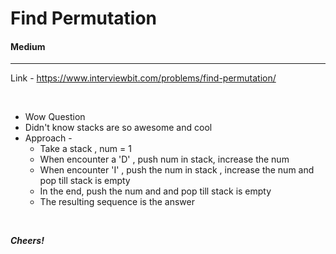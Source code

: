 # Find Permutation

#### Medium

<hr>


Link - https://www.interviewbit.com/problems/find-permutation/

<br>


* Wow Question
* Didn't know stacks are so awesome and cool
* Approach - 
  * Take a stack , num = 1
  * When encounter a 'D' , push num in stack, increase the num
  * When encounter 'I' , push the num in stack , increase the num and pop till stack is empty
  * In the end, push the num and and pop till stack is empty
  * The resulting sequence is the answer


<br>


***Cheers!***
